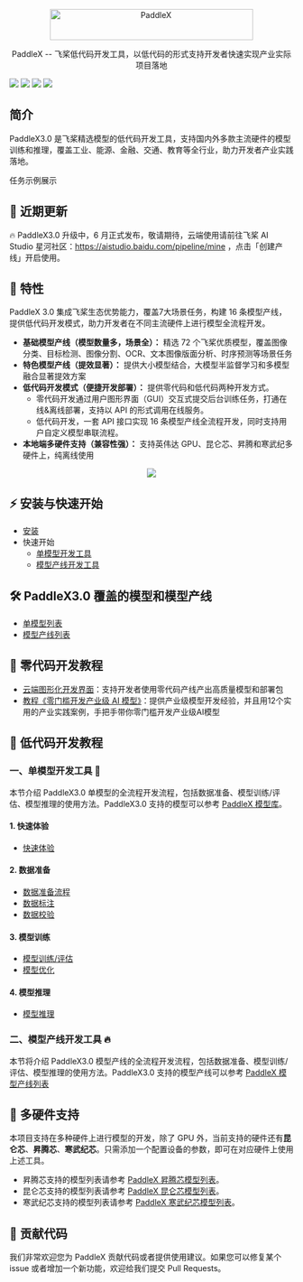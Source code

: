 <p align="center">
  <img src="https://github.com/PaddlePaddle/PaddleX/assets/45199522/63c6d059-234f-4a27-955e-ac89d81409ee" width="360" height ="55" alt="PaddleX" align="middle" />
</p>

<p align= "center"> PaddleX -- 飞桨低代码开发工具，以低代码的形式支持开发者快速实现产业实际项目落地 </p>

<p align="left">
    <a href="./LICENSE"><img src="https://img.shields.io/badge/license-Apache%202-red.svg"></a>
    <a href=""><img src="https://img.shields.io/badge/python-3.8%2C%203.9%2C%203.10-blue.svg"></a>
    <a href=""><img src="https://img.shields.io/badge/os-linux%2C%20windows-orange.svg"></a>
    <a href=""><img src="https://img.shields.io/badge/hardware-intel cpu%2C%20gpu%2C%20xpu%2C%20npu%2C%20mlu-yellow.svg"></a>
</p>

## 简介
PaddleX3.0 是飞桨精选模型的低代码开发工具，支持国内外多款主流硬件的模型训练和推理，覆盖工业、能源、金融、交通、教育等全行业，助力开发者产业实践落地。

任务示例展示

## 📣 近期更新
🔥 PaddleX3.0 升级中，6 月正式发布，敬请期待，云端使用请前往飞桨 AI Studio 星河社区：https://aistudio.baidu.com/pipeline/mine ，点击「创建产线」开启使用。

## 🌟 特性

PaddleX 3.0 集成飞桨生态优势能力，覆盖7大场景任务，构建 16 条模型产线，提供低代码开发模式，助力开发者在不同主流硬件上进行模型全流程开发。

  - **基础模型产线（模型数量多，场景全）：** 精选 72 个飞桨优质模型，覆盖图像分类、目标检测、图像分割、OCR、文本图像版面分析、时序预测等场景任务
  - **特色模型产线（提效显著）：** 提供大小模型结合，大模型半监督学习和多模型融合显著提效方案
  - **低代码开发模式（便捷开发部署）：** 提供零代码和低代码两种开发方式。
     - 零代码开发通过用户图形界面（GUI）交互式提交后台训练任务，打通在线&离线部署，支持以 API 的形式调用在线服务。
     - 低代码开发，一套 API 接口实现 16 条模型产线全流程开发，同时支持用户自定义模型串联流程。
  - **本地端多硬件支持（兼容性强）：** 支持英伟达 GPU、昆仑芯、昇腾和寒武纪多硬件上，纯离线使用 

<div align="center">
    <img src="https://github.com/PaddlePaddle/PaddleX/assets/45199522/61c4738f-735e-4ceb-aa5f-1038d4506d1c">
</div>

## ⚡ 安装与快速开始
- [安装](./docs/tutorials/INSTALL.md)
- 快速开始
  - [单模型开发工具](./docs/tutorials/inference/model_inference_tools.md)
  - [模型产线开发工具](./docs/tutorials/inference/pipeline_inference_tools.md)

## 🛠️ PaddleX3.0 覆盖的模型和模型产线
  - [单模型列表](./docs/tutorials/models/support_model_list.md)
  - [模型产线列表](./docs/tutorials/pipelines/support_pipeline_list.md)

## 📖 零代码开发教程
- [云端图形化开发界面](https://aistudio.baidu.com/pipeline/mine)：支持开发者使用零代码产线产出高质量模型和部署包
- [教程《零门槛开发产业级 AI 模型》](https://aistudio.baidu.com/practical/introduce/546656605663301)：提供产业级模型开发经验，并且用12个实用的产业实践案例，手把手带你零门槛开发产业级AI模型

## 📖 低代码开发教程

### 一、单模型开发工具 🚀
本节介绍 PaddleX3.0 单模型的全流程开发流程，包括数据准备、模型训练/评估、模型推理的使用方法。PaddleX3.0 支持的模型可以参考 [PaddleX 模型库](./docs/tutorials/models/support_model_list.md)。

#### 1. 快速体验
- [快速体验](./docs/tutorials/models/model_inference_tools.md)

#### 2. 数据准备
- [数据准备流程](./docs/tutorials/data/README.md)
- [数据标注](./docs/tutorials/data/annotation/README.md)
- [数据校验](./docs/tutorials/data/dataset_check.md)

#### 3. 模型训练
- [模型训练/评估](./docs/tutorials/base/README.md)
- [模型优化](./docs/tutorials/base/model_optimize.md)

#### 4. 模型推理
- [模型推理](./docs/tutorials/base/README.md)

### 二、模型产线开发工具 🔥
本节将介绍 PaddleX3.0 模型产线的全流程开发流程，包括数据准备、模型训练/评估、模型推理的使用方法。PaddleX3.0 支持的模型产线可以参考 [PaddleX 模型产线列表](./docs/tutorials/pipelines/support_pipeline_list.md)

## 🌟 多硬件支持
本项目支持在多种硬件上进行模型的开发，除了 GPU 外，当前支持的硬件还有**昆仑芯**、**昇腾芯**、**寒武纪芯**。只需添加一个配置设备的参数，即可在对应硬件上使用上述工具。

- 昇腾芯支持的模型列表请参考 [PaddleX 昇腾芯模型列表](./docs/tutorials/models/support_npu_model_list.md)。
- 昆仑芯支持的模型列表请参考 [PaddleX 昆仑芯模型列表](./docs/tutorials/models/support_xpu_model_list.md)。
- 寒武纪芯支持的模型列表请参考 [PaddleX 寒武纪芯模型列表](./docs/tutorials/models/support_mlu_model_list.md)。


## 👀 贡献代码

我们非常欢迎您为 PaddleX 贡献代码或者提供使用建议。如果您可以修复某个 issue 或者增加一个新功能，欢迎给我们提交 Pull Requests。


